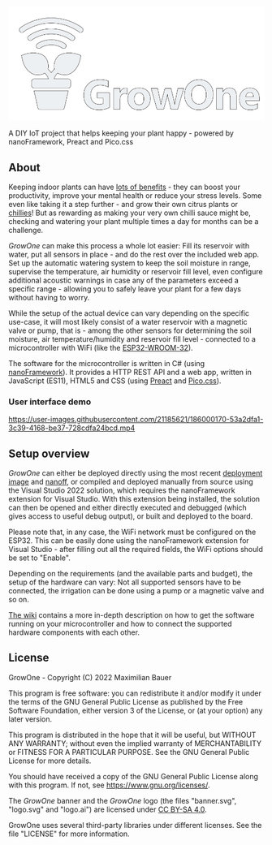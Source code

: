 ﻿![GrowOne](./media/banner.svg)

A DIY IoT project that helps keeping your plant happy - powered by nanoFramework, Preact and Pico.css

## About

Keeping indoor plants can have 
[lots of benefits](https://www.healthline.com/health/healthy-home-guide/benefits-of-indoor-plants) - 
they can boost your productivity, improve your mental health or reduce your stress levels.
Some even like taking it a step further - and grow their own citrus plants or 
[chillies](https://chili-plant.com/chili-care/chili-plants-in-the-house/)! But as rewarding as 
making your very own chilli sauce might be, checking and watering your plant multiple times a day 
for months can be a challenge.

_GrowOne_ can make this process a whole lot easier: Fill its reservoir with water, put all sensors in 
place - and do the rest over the included web app. Set up the automatic watering system to keep the
soil moisture in range, supervise the temperature, air humidity or reservoir fill level, even 
configure additional acoustic warnings in case any of the parameters exceed a specific range - 
allowing you to safely leave your plant for a few days without having to worry.

While the setup of the actual device can vary depending on the specific use-case, it will most 
likely consist of a water reservoir with a magnetic valve or pump, that is - among the other 
sensors for determining the soil moisture, air temperature/humidity and reservoir fill level - 
connected to a microcontroller with WiFi (like the 
[ESP32-WROOM-32](https://en.wikipedia.org/wiki/ESP32#Printed_circuit_boards)).

The software for the microcontroller is written in C# (using 
[nanoFramework](https://www.nanoframework.net/)). It provides a HTTP REST API and a web app, 
written in JavaScript (ES11), HTML5 and CSS (using [Preact](https://preactjs.com/) and 
[Pico.css](https://picocss.com/)).

### User interface demo

https://user-images.githubusercontent.com/21185621/186000170-53a2dfa1-3c39-4168-be37-728cdfa24bcd.mp4

## Setup overview

_GrowOne_ can either be deployed directly using the most recent 
[deployment image](https://github.com/bauermaximilian/GrowOne/releases) and 
[nanoff](https://github.com/nanoframework/nanoFirmwareFlasher),
or compiled and deployed manually from source using the Visual Studio 2022 solution, which 
requires the nanoFramework extension for Visual Studio. With this extension being installed, 
the solution can then be opened and either directly executed and debugged (which gives access to 
useful debug output), or built and deployed to the board. 

Please note that, in any case, the WiFi network must be configured on the ESP32. This can be easily 
done using the nanoFramework extension for Visual Studio - after filling out all the required fields,
the WiFi options should be set to "Enable".

Depending on the requirements (and the available parts and budget), the setup of the hardware can 
vary: Not all supported sensors have to be connected, the irrigation can be done using a pump or 
a magnetic valve and so on.

[The wiki](https://github.com/bauermaximilian/GrowOne/wiki/) contains a more in-depth description 
on how to get the software running on your microcontroller and how to connect the supported 
hardware components with each other.

## License

GrowOne - Copyright (C) 2022 Maximilian Bauer

This program is free software: you can redistribute it and/or modify
it under the terms of the GNU General Public License as published by
the Free Software Foundation, either version 3 of the License, or
(at your option) any later version.

This program is distributed in the hope that it will be useful,
but WITHOUT ANY WARRANTY; without even the implied warranty of
MERCHANTABILITY or FITNESS FOR A PARTICULAR PURPOSE.  See the
GNU General Public License for more details.

You should have received a copy of the GNU General Public License
along with this program.  If not, see <https://www.gnu.org/licenses/>.

The _GrowOne_ banner and the _GrowOne_ logo (the files "banner.svg", "logo.svg" and "logo.ai")
are licensed under [CC BY-SA 4.0](https://creativecommons.org/licenses/by-sa/4.0/).

GrowOne uses several third-party libraries under different licenses. See the file "LICENSE" for 
more information.
